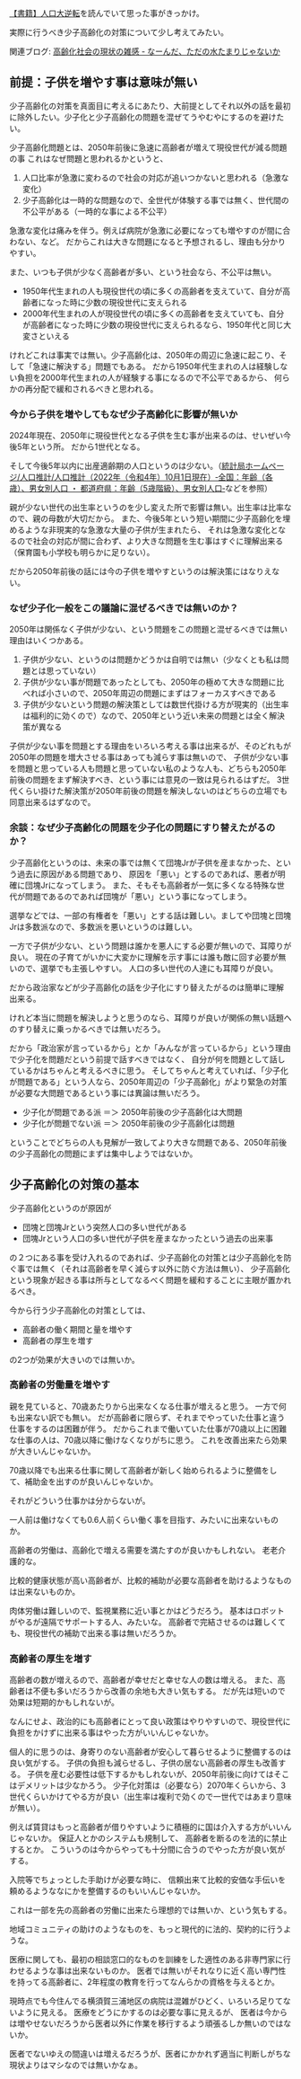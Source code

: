 [【書籍】人口大逆転](%E3%80%90%E6%9B%B8%E7%B1%8D%E3%80%91%E4%BA%BA%E5%8F%A3%E5%A4%A7%E9%80%86%E8%BB%A2)を読んでいて思った事がきっかけ。

実際に行うべき少子高齢化の対策について少し考えてみたい。

関連ブログ: [高齢化社会の現状の雑感 - なーんだ、ただの水たまりじゃないか](https://karino2.github.io/2023/01/30/aged_population_current_status.html)

## 前提：子供を増やす事は意味が無い

少子高齢化の対策を真面目に考えるにあたり、大前提としてそれ以外の話を最初に除外したい。少子化と少子高齢化の問題を混ぜてうやむやにするのを避けたい。

少子高齢化問題とは、2050年前後に急速に高齢者が増えて現役世代が減る問題の事
これはなぜ問題と思われるかというと、

1. 人口比率が急激に変わるので社会の対応が追いつかないと思われる（急激な変化）
2. 少子高齢化は一時的な問題なので、全世代が体験する事では無く、世代間の不公平がある（一時的な事による不公平）

急激な変化は痛みを伴う。例えば病院が急激に必要になっても増やすのが間に合わない、など。
だからこれは大きな問題になると予想されるし、理由も分かりやすい。

また、いつも子供が少なく高齢者が多い、という社会なら、不公平は無い。

- 1950年代生まれの人も現役世代の頃に多くの高齢者を支えていて、自分が高齢者になった時に少数の現役世代に支えられる
- 2000年代生まれの人が現役世代の頃に多くの高齢者を支えていても、自分が高齢者になった時に少数の現役世代に支えられるなら、1950年代と同じ大変さといえる

けれどこれは事実では無い。少子高齢化は、2050年の周辺に急速に起こり、そして「急速に解決する」問題でもある。
だから1950年代生まれの人は経験しない負担を2000年代生まれの人が経験する事になるので不公平であるから、
何らかの再分配で緩和されるべきと思われる。

### 今から子供を増やしてもなぜ少子高齢化に影響が無いか

2024年現在、2050年に現役世代となる子供を生む事が出来るのは、せいぜい今後5年という所。
だから1世代となる。

そして今後5年以内に出産適齢期の人口というのは少ない。（[統計局ホームページ/人口推計/人口推計（2022年（令和4年）10月1日現在）‐全国：年齢（各歳）、男女別人口 ・ 都道府県：年齢（5歳階級）、男女別人口‐](https://www.stat.go.jp/data/jinsui/2022np/index.html)などを参照）

親が少ない世代の出生率というのを少し変えた所で影響は無い。出生率は比率なので、親の母数が大切だから。
また、今後5年という短い期間に少子高齢化を埋めるような非現実的な急激な大量の子供が生まれたら、
それは急激な変化となるので社会の対応が間に合わず、より大きな問題を生む事はすぐに理解出来る（保育園も小学校も明らかに足りない）。

だから2050年前後の話には今の子供を増やすというのは解決策にはなりえない。

### なぜ少子化一般をこの議論に混ぜるべきでは無いのか？

2050年は関係なく子供が少ない、という問題をこの問題と混ぜるべきでは無い理由はいくつかある。

1. 子供が少ない、というのは問題かどうかは自明では無い（少なくとも私は問題とは思っていない）
2. 子供が少ない事が問題であったとしても、2050年の極めて大きな問題に比べれば小さいので、2050年周辺の問題にまずはフォーカスすべきである
3. 子供が少ないという問題の解決策としては数世代掛ける方が現実的（出生率は福利的に効くので）なので、2050年という近い未来の問題とは全く解決策が異なる

子供が少ない事を問題とする理由をいろいろ考える事は出来るが、そのどれもが2050年の問題を増大させる事はあっても減らす事は無いので、
子供が少ない事を問題と思っている人も問題と思っていない私のような人も、どちらも2050年前後の問題をまず解決すべき、という事には意見の一致は見られるはずだ。
3世代くらい掛けた解決策が2050年前後の問題を解決しないのはどちらの立場でも同意出来るはずなので。

### 余談：なぜ少子高齢化の問題を少子化の問題にすり替えたがるのか？

少子高齢化というのは、未来の事では無くて団塊Jrが子供を産まなかった、という過去に原因がある問題であり、
原因を「悪い」とするのであれば、悪者が明確に団塊Jrになってしまう。
また、そもそも高齢者が一気に多くなる特殊な世代が問題であるのであれば団塊が「悪い」という事になってしまう。

選挙などでは、一部の有権者を「悪い」とする話は難しい。ましてや団塊と団塊Jrは多数派なので、多数派を悪いというのは難しい。

一方で子供が少ない、という問題は誰かを悪人にする必要が無いので、耳障りが良い。
現在の子育てがいかに大変かに理解を示す事には誰も敵に回す必要が無いので、選挙でも主張しやすい。
人口の多い世代の人達にも耳障りが良い。

だから政治家などが少子高齢化の話を少子化にすり替えたがるのは簡単に理解出来る。

けれど本当に問題を解決しようと思うのなら、耳障りが良いが関係の無い話題へのすり替えに乗っかるべきでは無いだろう。

だから「政治家が言っているから」とか「みんなが言っているから」という理由で少子化を問題だという前提で話すべきではなく、
自分が何を問題として話しているかはちゃんと考えるべきに思う。
そしてちゃんと考えていれば、「少子化が問題である」という人なら、2050年周辺の「少子高齢化」がより緊急の対策が必要な大問題であるという事には異論は無いだろう。

- 少子化が問題である派 ＝＞ 2050年前後の少子高齢化は大問題
- 少子化が問題でない派 ＝＞ 2050年前後の少子高齢化は問題

ということでどちらの人も見解が一致してより大きな問題である、2050年前後の少子高齢化の問題にまずは集中しようではないか。

## 少子高齢化の対策の基本

少子高齢化というのが原因が

- 団塊と団塊Jrという突然人口の多い世代がある
- 団塊Jrという人口の多い世代が子供を産まなかったという過去の出来事

の２つにある事を受け入れるのであれば、少子高齢化の対策とは少子高齢化を防ぐ事では無く（それは高齢者を早く減らす以外に防ぐ方法は無い）、
少子高齢化という現象が起きる事は所与としてなるべく問題を緩和することに主眼が置かれるべき。

今から行う少子高齢化の対策としては、

- 高齢者の働く期間と量を増やす
- 高齢者の厚生を増す

の2つが効果が大きいのでは無いか。

### 高齢者の労働量を増やす

親を見ていると、70歳あたりから出来なくなる仕事が増えると思う。
一方で何も出来ない訳でも無い。
だが高齢者に限らず、それまでやっていた仕事と違う仕事をするのは困難が伴う。
だからこれまで働いていた仕事が70歳以上に困難な仕事の人は、70歳以降に働けなくなりがちに思う。
これを改善出来たら効果が大きいんじゃないか。

70歳以降でも出来る仕事に関して高齢者が新しく始められるように整備をして、補助金を出すのが良いんじゃないか。

それがどういう仕事かは分からないが。

一人前は働けなくても0.6人前くらい働く事を目指す、みたいに出来ないものか。

高齢者の労働は、高齢化で増える需要を満たすのが良いかもしれない。
老老介護的な。

比較的健康状態が高い高齢者が、比較的補助が必要な高齢者を助けるようなものは出来ないものか。

肉体労働は難しいので、監視業務に近い事とかはどうだろう。
基本はロボットがやるが遠隔でサポートする人、みたいな。
高齢者で完結させるのは難しくても、現役世代の補助で出来る事は無いだろうか。

### 高齢者の厚生を増す

高齢者の数が増えるので、高齢者が幸せだと幸せな人の数は増える。
また、高齢者は不便も多いだろうから改善の余地も大きい気もする。
だが先は短いので効果は短期的かもしれないが。

なんにせよ、政治的にも高齢者にとって良い政策はやりやすいので、現役世代に負担をかけずに出来る事はやった方がいいんじゃないか。

個人的に思うのは、身寄りのない高齢者が安心して暮らせるように整備するのは良い気がする。
子供の負担も減らせるし、子供の居ない高齢者の厚生も改善する。
子供を産む必要性は低下するかもしれないが、2050年前後に向けてはそこはデメリットは少なかろう。
少子化対策は（必要なら）2070年くらいから、3世代くらいかけてやる方が良い（出生率は複利で効くので一世代ではあまり意味が無い）。

例えば賃貸はもっと高齢者が借りやすいように積極的に国は介入する方がいいんじゃないか。
保証人とかのシステムも規制して、
高齢者を断るのを法的に禁止するとか。
こういうのは今からやっても十分間に合うのでやった方が良い気がする。

入院等でちょっとした手助けが必要な時に、
信頼出来て比較的安価な手伝いを頼めるようななにかを整備するのもいいんじゃないか。

これは一部を先の高齢者の労働に出来たら理想的では無いか、という気もする。

地域コミュニティの助けのようなものを、もっと現代的に法的、契約的に行うような。

医療に関しても、最初の相談窓口的なものを訓練をした適性のある非専門家に行わせるような事は出来ないものか。
医者では無いがそれなりに近く高い専門性を持ってる高齢者に、2年程度の教育を行ってなんらかの資格を与えるとか。

現時点でも今住んでる横須賀三浦地区の病院は混雑がひどく、いろいろ足りてないように見える。
医療をどうにかするのは必要な事に見えるが、
医者は今からは増やせないだろうから医者以外に作業を移行するよう頑張るしか無いのではないか。

医者でないゆえの間違いは増えるだろうが、医者にかかれず適当に判断しがちな現状よりはマシなのでは無いかなぁ。

